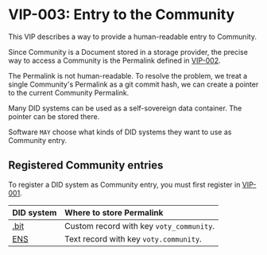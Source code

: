 # VIP-003: Entry to the Community

This VIP describes a way to provide a human-readable entry to Community.

Since Community is a Document stored in a storage provider, the precise way to access a Community is the Permalink defined in [VIP-002](/vips/VIP-002.md).

The Permalink is not human-readable. To resolve the problem, we treat a single Community's Permalink as a git commit hash, we can create a pointer to the current Community Permalink.

Many DID systems can be used as a self-sovereign data container. The pointer can be stored there.

Software `MAY` choose what kinds of DID systems they want to use as Community entry.

## Registered Community entries

To register a DID system as Community entry, you must first register in [VIP-001](/vips/VIP-001.md).

| DID system                 | Where to store Permalink                 |
| :------------------------- | :--------------------------------------- |
| [.bit](http://did.id/)     | Custom record with key `voty_community`. |
| [ENS](http://ens.domains/) | Text record with key `voty.community`.   |
